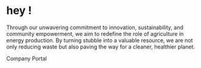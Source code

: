 #  hey !

Through our unwavering commitment to innovation, sustainability, and community empowerment, we aim to redefine the role of agriculture in energy production. By turning stubble into a valuable resource, we are not only reducing waste but also paving the way for a cleaner, healthier planet.

<h href="https://rr-sustainable-solutions.github.io/">Company Portal</h>
